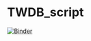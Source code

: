 # TWDB_script

[![Binder](http://mybinder.org/badge.svg)](https://mybinder.org/v2/gh/amabdallah/TWDB_script/master?urlpath=lab/tree/Prepare_WaDE_Use.ipynb)

